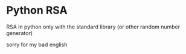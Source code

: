# Python RSA
RSA in python only with the standard library (or other random number generator)

sorry for my bad english

